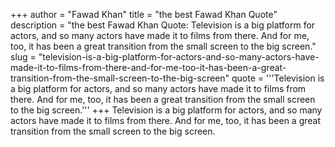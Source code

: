 +++
author = "Fawad Khan"
title = "the best Fawad Khan Quote"
description = "the best Fawad Khan Quote: Television is a big platform for actors, and so many actors have made it to films from there. And for me, too, it has been a great transition from the small screen to the big screen."
slug = "television-is-a-big-platform-for-actors-and-so-many-actors-have-made-it-to-films-from-there-and-for-me-too-it-has-been-a-great-transition-from-the-small-screen-to-the-big-screen"
quote = '''Television is a big platform for actors, and so many actors have made it to films from there. And for me, too, it has been a great transition from the small screen to the big screen.'''
+++
Television is a big platform for actors, and so many actors have made it to films from there. And for me, too, it has been a great transition from the small screen to the big screen.
